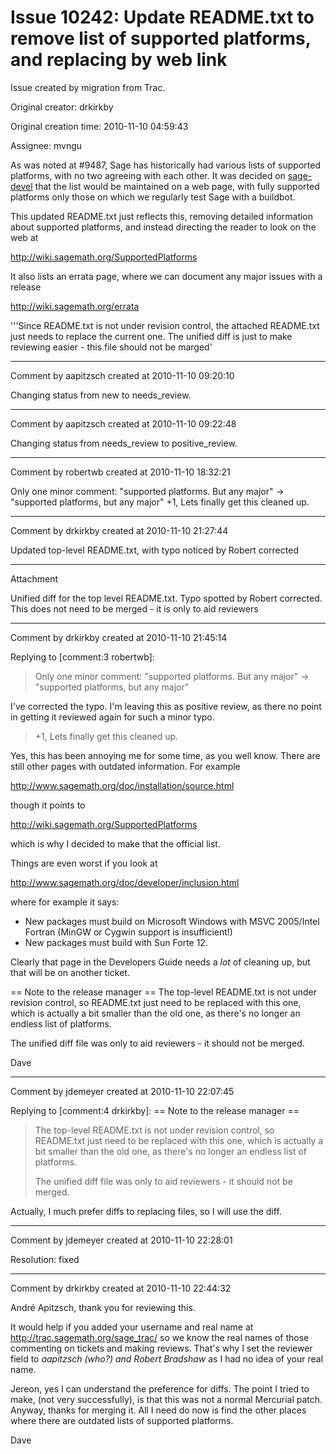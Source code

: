 # Issue 10242: Update README.txt to remove list of supported platforms, and replacing by web link

Issue created by migration from Trac.

Original creator: drkirkby

Original creation time: 2010-11-10 04:59:43

Assignee: mvngu

As was noted at #9487, Sage has historically had various lists of supported platforms, with no two agreeing with each other. It was decided on [sage-devel](http://groups.google.com/group/sage-devel/browse_thread/thread/97acf2e897d10fb9/778e836a8209bc70?hl=en&lnk=gst&q=supported+platforms#778e836a8209bc70) that the list would be maintained on a web page, with fully supported platforms only those on which we regularly test Sage with a buildbot. 

This updated README.txt just reflects this, removing detailed information about supported platforms, and instead directing the reader to look on the web at 

http://wiki.sagemath.org/SupportedPlatforms

It also lists an errata page, where we can document any major issues with a release

http://wiki.sagemath.org/errata

'''Since README.txt is not under revision control, the attached README.txt just needs to replace the current one. The unified diff is just to make reviewing easier - this file should not be marged' 


---

Comment by aapitzsch created at 2010-11-10 09:20:10

Changing status from new to needs_review.


---

Comment by aapitzsch created at 2010-11-10 09:22:48

Changing status from needs_review to positive_review.


---

Comment by robertwb created at 2010-11-10 18:32:21

Only one minor comment: "supported platforms. But any major" -> "supported platforms, but any major" +1, Lets finally get this cleaned up.


---

Comment by drkirkby created at 2010-11-10 21:27:44

Updated top-level README.txt, with typo noticed by Robert corrected


---

Attachment

Unified diff for the top level README.txt. Typo spotted by Robert corrected. This does not need to be merged - it is only to aid reviewers


---

Comment by drkirkby created at 2010-11-10 21:45:14

Replying to [comment:3 robertwb]:
> Only one minor comment: "supported platforms. But any major" -> "supported platforms, but any major" 

I've corrected the typo. I'm leaving this as positive review, as there no point in getting it reviewed again for such a minor typo. 

> +1, Lets finally get this cleaned up. 

Yes, this has been annoying me for some time, as you well know. There are still other pages with outdated information. For example

http://www.sagemath.org/doc/installation/source.html

though it points to 

http://wiki.sagemath.org/SupportedPlatforms

which is why I decided to make that the official list. 

Things are even worst if you look at 

http://www.sagemath.org/doc/developer/inclusion.html

where for example it says:

 * New packages must build on Microsoft Windows with MSVC 2005/Intel Fortran (MinGW or Cygwin support is insufficient!)
 * New packages must build with Sun Forte 12. 

Clearly that page in the Developers Guide needs a *lot* of cleaning up, but that will be on another ticket. 

 == Note to the release manager ==
The top-level README.txt is not under revision control, so README.txt just need to be replaced with this one, which is actually a bit smaller than the old one, as there's no longer an endless list of platforms. 

The unified diff file was only to aid reviewers - it should not be merged. 

Dave


---

Comment by jdemeyer created at 2010-11-10 22:07:45

Replying to [comment:4 drkirkby]:
  == Note to the release manager ==
> The top-level README.txt is not under revision control, so README.txt just need to be replaced with this one, which is actually a bit smaller than the old one, as there's no longer an endless list of platforms. 
> 
> The unified diff file was only to aid reviewers - it should not be merged. 

Actually, I much prefer diffs to replacing files, so I will use the diff.


---

Comment by jdemeyer created at 2010-11-10 22:28:01

Resolution: fixed


---

Comment by drkirkby created at 2010-11-10 22:44:32

André Apitzsch, thank you for reviewing this. 

It would help if you added your username and real name at http://trac.sagemath.org/sage_trac/ so we know the real names of those commenting on tickets and making reviews. That's why I set the reviewer field to _aapitzsch (who?) and Robert Bradshaw_ as I had no idea of your real name. 

Jereon, yes I can understand the preference for diffs. The point I tried to make, (not very successfully), is that this was not a normal Mercurial patch. Anyway, thanks for merging it. All I need do now is find the other places where there are outdated lists of supported platforms. 


Dave
